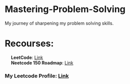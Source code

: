 # Mastering-Problem-Solving
My journey of sharpening my problem solving skills.

# Recourses:  
&nbsp;&nbsp;&nbsp;&nbsp;&nbsp;**LeetCode**: [Link](https://leetcode.com/)  
&nbsp;&nbsp;&nbsp;&nbsp;&nbsp;**Neetcode 150 Roadmap**: [Link](https://neetcode.io/roadmap) 

### My Leetcode Profile: [Link](https://leetcode.com/u/AhmedBenChakhter/) 